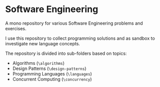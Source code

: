 # Software Engineering

A mono repository for various Software Engineering problems and exercises.

I use this repository to collect programming solutions and as sandbox to investigate new language concepts.

The repository is divided into sub-folders based on topics:
- Algorithms (`\algorithms`)
- Design Patterns (`\design-patterns`)
- Programming Languages (`\languages`)
- Concurrent Computing (`\concurrency`)